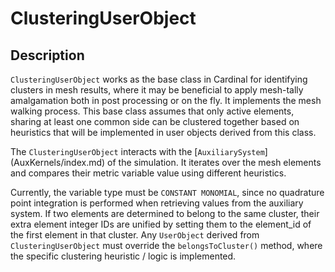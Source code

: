# ClusteringUserObject

## Description

`ClusteringUserObject` works as the base class in Cardinal for identifying clusters in mesh results, where it may be beneficial to apply
mesh-tally amalgamation both in post processing or on the fly. It implements the mesh walking process. This base class assumes that only active
elements, sharing at least one common side can be clustered together based on heuristics that will be implemented 
in user objects derived from this class. 

The `ClusteringUserObject` interacts with the [`AuxiliarySystem`] (AuxKernels/index.md) of the simulation. It iterates over 
the mesh elements and compares their metric variable value using different heuristics.

Currently, the variable type must be `CONSTANT MONOMIAL`, since no quadrature point integration is performed
when retrieving values from the auxiliary system. If two elements are determined to
belong to the same cluster, their extra element integer IDs are unified by setting them
to the element_id of the first element in that cluster. Any `UserObject` derived from `ClusteringUserObject` 
must override the `belongsToCluster()` method, where the specific clustering heuristic / logic is implemented.

